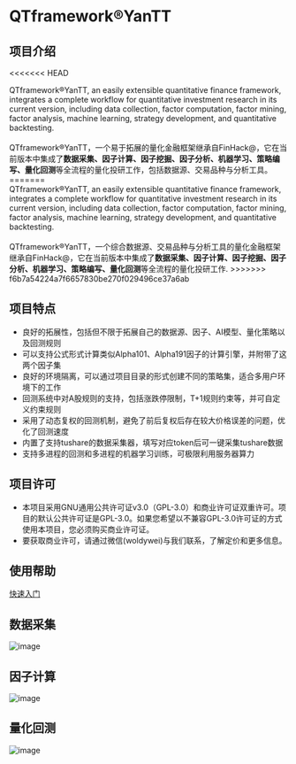 # QTframework®YanTT
## 项目介绍
<<<<<<< HEAD
<div>QTframework®YanTT, an easily extensible quantitative finance framework, integrates a complete workflow for quantitative investment research in its current version, including data collection, factor computation, factor mining, factor analysis, machine learning, strategy development, and quantitative backtesting.</div>
<br/>
QTframework®YanTT，一个易于拓展的量化金融框架继承自FinHack@，它在当前版本中集成了<B>数据采集、因子计算、因子挖掘、因子分析、机器学习、策略编写、量化回测</B>等全流程的量化投研工作，包括数据源、交易品种与分析工具。
=======
<div>QTframework®YanTT, an easily extensible quantitative finance framework, integrates a complete workflow for quantitative investment research in its current version, including data collection, factor computation, factor mining, factor analysis, machine learning, strategy development, and quantitative backtesting. </div>
<br/>
QTframework®YanTT，一个综合数据源、交易品种与分析工具的量化金融框架继承自FinHack@，它在当前版本中集成了<B>数据采集、因子计算、因子挖掘、因子分析、机器学习、策略编写、量化回测</B>等全流程的量化投研工作.
>>>>>>> f6b7a54224a7f6657830be270f029496ce37a6ab

## 项目特点
- 良好的拓展性，包括但不限于拓展自己的数据源、因子、AI模型、量化策略以及回测规则
- 可以支持公式形式计算类似Alpha101、Alpha191因子的计算引擎，并附带了这两个因子集
- 良好的环境隔离，可以通过项目目录的形式创建不同的策略集，适合多用户环境下的工作
- 回测系统中对A股规则的支持，包括涨跌停限制，T+1规则约束等，并可自定义约束规则
- 采用了动态复权的回测机制，避免了前后复权后存在较大价格误差的问题，优化了回测速度
- 内置了支持tushare的数据采集器，填写对应token后可一键采集tushare数据
- 支持多进程的回测和多进程的机器学习训练，可极限利用服务器算力

## 项目许可
- 本项目采用GNU通用公共许可证v3.0（GPL-3.0）和商业许可证双重许可。项目的默认公共许可证是GPL-3.0。如果您希望以不兼容GPL-3.0许可证的方式使用本项目，您必须购买商业许可证。
- 要获取商业许可，请通过微信(woldywei)与我们联系，了解定价和更多信息。

## 使用帮助
[快速入门](https://github.com/FinHackCN/finhack/wiki/1%E3%80%81%E5%BF%AB%E9%80%9F%E5%85%A5%E9%97%A8)
 
## 数据采集
![image](https://github.com/FinHackCN/finhack/assets/6196607/63870118-f7b0-473b-b8df-8bdbd748c018)

## 因子计算
![image](https://github.com/FinHackCN/finhack/assets/6196607/78786b5f-9520-4826-9fe1-9b1657c4d1cc)


## 量化回测
![image](https://github.com/FinHackCN/finhack/assets/6196607/45210870-8167-425b-ba98-17d80d79ee7b)
